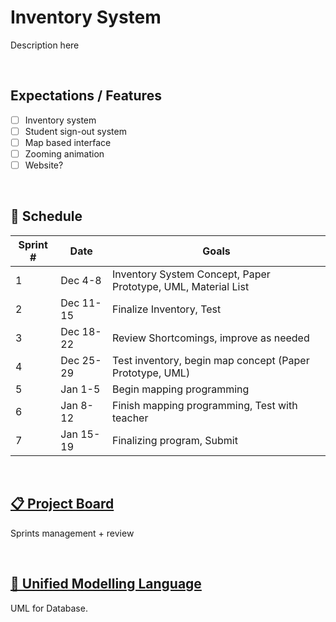 # Inventory System
Description here

<br>

## Expectations / Features
- [ ] Inventory system
- [ ] Student sign-out system
- [ ] Map based interface
- [ ] Zooming animation
- [ ] Website?
<br>

## 📅 Schedule
| Sprint #  | Date | Goals |
| ----  | ------  | ---- |
| 1     | Dec 4-8    | Inventory System Concept, Paper Prototype, UML, Material List   |
| 2     | Dec 11-15  | Finalize Inventory, Test  |
| 3     | Dec 18-22  | Review Shortcomings, improve as needed   |
| 4     | Dec 25-29  | Test inventory, begin map concept (Paper Prototype, UML)  |
| 5     | Jan 1-5    | Begin mapping programming  |
| 6     | Jan 8-12   | Finish mapping programming, Test with teacher |
| 7     | Jan 15-19  | Finalizing program, Submit  |
<br>

## [📋 Project Board](https://github.com/users/kchow03/projects/1)
Sprints management + review

<br>

## [🧮 Unified Modelling Language](https://docs.google.com/document/d/1kKHANIxe1ogP6NWJ5dq3qBc9jNoaWxW2T83XpUBp-IQ)
UML for Database.

